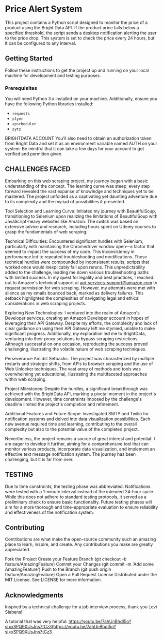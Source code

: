 # Price Alert System
This project contains a Python script designed to monitor the price of a product using the Bright Data API.
If the product price falls below a specified threshold, the script sends a desktop notification alerting the user to the price drop.
This system is set to check the price every 24 hours, but it can be configured to any interval.

## Getting Started
Follow these instructions to get the project up and running on your local machine for development and testing purposes.

### Prerequisites
You will need Python 3.x installed on your machine. Additionally, ensure you have the following Python libraries installed:

- `requests`
- `plyer`
- `apscheduler`
- `pytz`

BRIGHTDATA ACCOUNT
You'll also need to obtain an authorization token from Bright Data and set it as an environment variable named AUTH on your system.
Be mindful that it can take a few days for your account to get verified and permition given.

## CHALLENGES FACED
Embarking on this web scraping project, my journey began with a basic understanding of the concept. The learning curve was steep; every step forward revealed the vast expanse of knowledge and techniques yet to be mastered. The project unfolded as a captivating yet daunting adventure due to its complexity and the myriad of possibilities it presented.

Tool Selection and Learning Curve: Initiated my journey with BeautifulSoup, transitioning to Selenium upon realizing the limitations of BeautifulSoup with JavaScript-heavy websites like Amazon. The switch was based on extensive advice and research, including hours spent on Udemy courses to grasp the fundamentals of web scraping.

Technical Difficulties: Encountered significant hurdles with Selenium, particularly with maintaining the Chromedriver window open—a factor that seemed to impact the success of my code. This inconsistency in performance led to repeated troubleshooting and modifications. These technical hurdles were compounded by inconsistent results; scripts that worked once would inexplicably fail upon reruns. This unpredictability added to the challenge, leading me down various troubleshooting paths with limited success. In my quest for legality and best practices, I reached out to Amazon's technical support at api-services-support@amazon.com to request permission for web scraping. However, my attempts were met with silence as my emails bounced back, marked as delivery failures. This setback highlighted the complexities of navigating legal and ethical considerations in web scraping projects.

Exploring New Technologies: I ventured into the realm of Amazon's Developer services, creating an Amazon Developer account in hopes of leveraging their API Gateway. Despite my efforts, the complexity and lack of clear guidance on using their API Gateway left me stymied, unable to make significant progress. Additionally, my exploration led me to BrightData, venturing into their proxy solutions to bypass scraping restrictions. Although successful on one occasion, reproducing the success proved challenging, illustrating the volatile nature of web scraping techniques.

Perseverance Amidst Setbacks: The project was characterized by multiple restarts and strategic shifts, from APIs to browser scraping and the use of Web Unlocker techniques. The vast array of methods and tools was overwhelming yet educational, illustrating the multifaceted approaches within web scraping.

Project Milestones: Despite the hurdles, a significant breakthrough was achieved with the BrightData API, marking a pivotal moment in the project's development. However, time constraints imposed by the challenge's deadline limited the project's completion and refinement.

Additional Features and Future Scope: Investigated SMTP and Twilio for notification systems and delved into data visualization possibilities. Each new avenue required time and learning, contributing to the overall complexity but also to the potential value of the completed project.

Nevertheless, the project remains a source of great interest and potential. I am eager to develop it further, aiming for a comprehensive tool that can monitor various products, incorporate data visualization, and implement an effective text message notification system. The journey has been challenging, but it is far from over.

## TESTING
Due to time constraints, the testing phase was abbreviated. Notifications were tested with a 1-minute interval instead of the intended 24-hour cycle. While this does not adhere to standard testing protocols, it served as a preliminary check to ensure basic functionality. Future testing phases will aim for a more thorough and time-appropriate evaluation to ensure reliability and effectiveness of the notification system.

## Contributing
Contributions are what make the open-source community such an amazing place to learn, inspire, and create. Any contributions you make are greatly appreciated.

Fork the Project
Create your Feature Branch (git checkout -b feature/AmazingFeature)
Commit your Changes (git commit -m 'Add some AmazingFeature')
Push to the Branch (git push origin feature/AmazingFeature)
Open a Pull Request
License
Distributed under the MIT License. See LICENSE for more information.

## Acknowledgments
Inspired by a technical challenge for a job interview process, thank you Levi Siebens!

A tutorial that was very helpful: https://youtu.be/7ahUnBhdI5o?si=xSPQ9XUsJns7tCz3)https://youtu.be/7ahUnBhdI5o?si=xSPQ9XUsJns7tCz3
